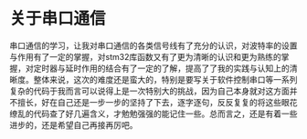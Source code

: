 # 关于串口通信
串口通信的学习，让我对串口通信的各类信号线有了充分的认识，对波特率的设置与作用有了一定的掌握，对stm32库函数又有了更为清晰的认识和更为熟练的掌握，对定时器与延时作用的结合有了一定的了解，提高了了我的实践与认知上的清晰度。整体来说，这次的难度还是蛮大的，特别是要写关于软件控制串口等一系列复杂的代码于我而言可以说得上是一次特别大的挑战，因为自己本身就对这方面并不擅长，好在自己还是一步一步的坚持了下去，逐字逐句，反反复复的将这些眼花缭乱的代码查了好几遍含义，才勉勉强强的能记住一些。总而言之，还是有着一些进步的，还是希望自己再接再厉吧。